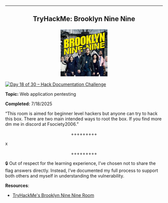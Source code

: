 -----
**<p align="center">TryHackMe: Brooklyn Nine Nine</p>**
---

<p align="center">
  <img src="https://github.com/chaiexe/TryHackMe-Write-ups/blob/main/Brooklyn-Nine-Nine/Images/Brooklyn%20Nine%20Nine%20Icon.jpeg" alt="image alt" width="150" />
</p>

[![Day 18 of 30 – Hack Documentation Challenge](https://img.shields.io/badge/Day%2018%20of%2030-Hack%20Documentation%20Challenge-crimson?style=for-the-badge&logo=tryhackme)](https://tryhackme.com)

**Topic:** Web application pentesting 

**Completed:** 7/18/2025

“This room is aimed for beginner level hackers but anyone can try to hack this box. There are two main intended ways to root the box. If you find more dm me in discord at Fsociety2006.”

<p align="center">+++++++++</p>

x

<p align="center">+++++++++</p>

🔒 Out of respect for the learning experience, I’ve chosen not to share the flag answers directly. Instead, I’ve documented my full process to support both others and myself in understanding the vulnerability.

**Resources**:
- [TryHackMe's Brooklyn Nine Nine Room](https://tryhackme.com/room/brooklynninenine)
